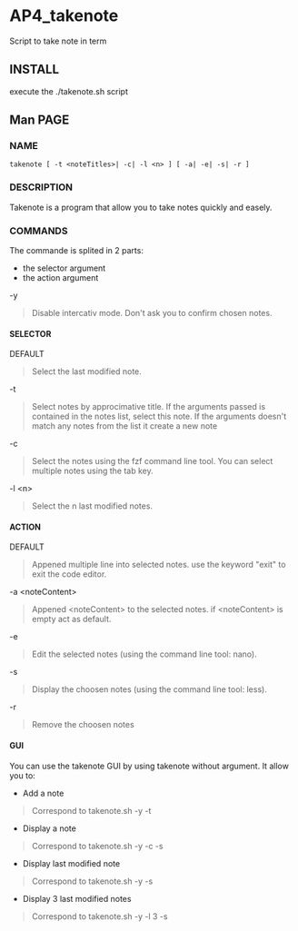 # AP4_takenote

Script to take note in term

## INSTALL

execute the ./takenote.sh script

## Man PAGE

### NAME

    takenote [ -t <noteTitles>| -c| -l <n> ] [ -a| -e| -s| -r ]

### DESCRIPTION

Takenote is a program that allow you to take notes quickly and easely.

### COMMANDS

The commande is splited in 2 parts:

- the selector argument
- the action argument

-y
> Disable intercativ mode. Don't ask you to confirm chosen notes.

#### SELECTOR

DEFAULT
> Select the last modified note.

-t
> Select notes by approcimative title. If the arguments passed is contained in the notes list, select this note. If the arguments doesn't match any notes from the list it create a new note

-c
> Select the notes using the fzf command line tool. You can select multiple notes using the tab key.

-l \<n>
> Select the n last modified notes.

#### ACTION

DEFAULT
> Appened multiple line into selected notes. use the keyword "exit" to exit the code editor.

-a \<noteContent>
> Appened \<noteContent> to the selected notes. if \<noteContent> is empty act as default.

-e
> Edit the selected notes (using the command line tool: nano).

-s
> Display the choosen notes (using the command line tool: less).

-r
> Remove the choosen notes

#### GUI

You can use the takenote GUI by using takenote without argument.
It allow you to:

- Add a note

> Correspond to takenote.sh -y -t

- Display a note

> Correspond to takenote.sh -y -c -s

- Display last modified note

> Correspond to takenote.sh -y -s

- Display 3 last modified notes

> Correspond to takenote.sh -y -l 3 -s
